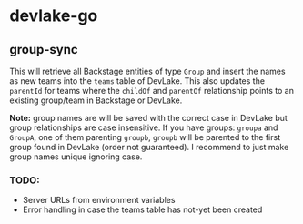 # devlake-go

## group-sync
This will retrieve all Backstage entities of type `Group` and insert the names as new teams into the `teams` table of DevLake. This also updates the `parentId` for teams where the `childOf` and `parentOf` relationship points to an existing group/team in Backstage or DevLake.

**Note:** group names are will be saved with the correct case in DevLake but group relationships are case insensitive. If you have groups: `groupa` and `GroupA`, one of them parenting `groupb`, `groupb` will be parented to the first group found in DevLake (order not guaranteed). I recommend to just make group names unique ignoring case.

### TODO:
- Server URLs from environment variables
- Error handling in case the teams table has not-yet been created